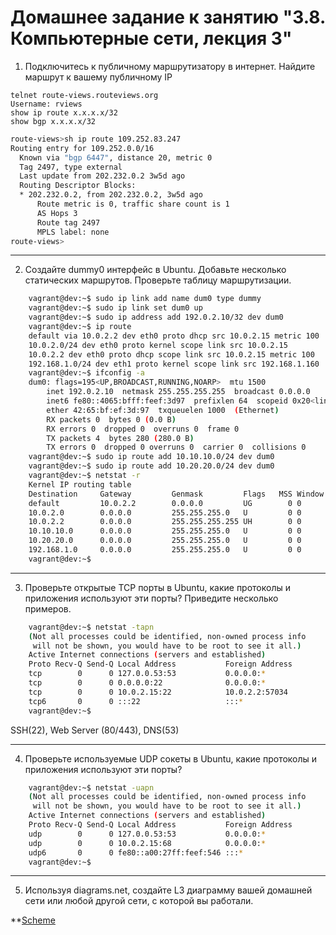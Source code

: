 # Домашнее задание к занятию "3.8. Компьютерные сети, лекция 3"

1. Подключитесь к публичному маршрутизатору в интернет. Найдите маршрут к вашему публичному IP
```
telnet route-views.routeviews.org
Username: rviews
show ip route x.x.x.x/32
show bgp x.x.x.x/32
```
```bash
route-views>sh ip route 109.252.83.247
Routing entry for 109.252.0.0/16
  Known via "bgp 6447", distance 20, metric 0
  Tag 2497, type external
  Last update from 202.232.0.2 3w5d ago
  Routing Descriptor Blocks:
  * 202.232.0.2, from 202.232.0.2, 3w5d ago
      Route metric is 0, traffic share count is 1
      AS Hops 3
      Route tag 2497
      MPLS label: none
route-views>

```

***

2. Создайте dummy0 интерфейс в Ubuntu. Добавьте несколько статических маршрутов. Проверьте таблицу маршрутизации.

```bash
    vagrant@dev:~$ sudo ip link add name dum0 type dummy
    vagrant@dev:~$ sudo ip link set dum0 up
    vagrant@dev:~$ sudo ip address add 192.0.2.10/32 dev dum0
    vagrant@dev:~$ ip route
    default via 10.0.2.2 dev eth0 proto dhcp src 10.0.2.15 metric 100 
    10.0.2.0/24 dev eth0 proto kernel scope link src 10.0.2.15 
    10.0.2.2 dev eth0 proto dhcp scope link src 10.0.2.15 metric 100 
    192.168.1.0/24 dev eth1 proto kernel scope link src 192.168.1.160 
    vagrant@dev:~$ ifconfig -a
    dum0: flags=195<UP,BROADCAST,RUNNING,NOARP>  mtu 1500
        inet 192.0.2.10  netmask 255.255.255.255  broadcast 0.0.0.0
        inet6 fe80::4065:bfff:feef:3d97  prefixlen 64  scopeid 0x20<link>
        ether 42:65:bf:ef:3d:97  txqueuelen 1000  (Ethernet)
        RX packets 0  bytes 0 (0.0 B)
        RX errors 0  dropped 0  overruns 0  frame 0
        TX packets 4  bytes 280 (280.0 B)
        TX errors 0  dropped 0 overruns 0  carrier 0  collisions 0
    vagrant@dev:~$ sudo ip route add 10.10.10.0/24 dev dum0
    vagrant@dev:~$ sudo ip route add 10.20.20.0/24 dev dum0
    vagrant@dev:~$ netstat -r
    Kernel IP routing table
    Destination     Gateway         Genmask         Flags   MSS Window  irtt Iface
    default         10.0.2.2        0.0.0.0         UG        0 0          0 eth0
    10.0.2.0        0.0.0.0         255.255.255.0   U         0 0          0 eth0
    10.0.2.2        0.0.0.0         255.255.255.255 UH        0 0          0 eth0
    10.10.10.0      0.0.0.0         255.255.255.0   U         0 0          0 dum0
    10.20.20.0      0.0.0.0         255.255.255.0   U         0 0          0 dum0
    192.168.1.0     0.0.0.0         255.255.255.0   U         0 0          0 eth1
    vagrant@dev:~$ 
```

***

3. Проверьте открытые TCP порты в Ubuntu, какие протоколы и приложения используют эти порты? Приведите несколько примеров.

```bash
    vagrant@dev:~$ netstat -tapn
    (Not all processes could be identified, non-owned process info
     will not be shown, you would have to be root to see it all.)
    Active Internet connections (servers and established)
    Proto Recv-Q Send-Q Local Address           Foreign Address         State       PID/Program name    
    tcp        0      0 127.0.0.53:53           0.0.0.0:*               LISTEN      -                   
    tcp        0      0 0.0.0.0:22              0.0.0.0:*               LISTEN      -                   
    tcp        0      0 10.0.2.15:22            10.0.2.2:57034          ESTABLISHED -                   
    tcp6       0      0 :::22                   :::*                    LISTEN      -                   
    vagrant@dev:~$ 
```
SSH(22), Web Server (80/443), DNS(53)

***

4. Проверьте используемые UDP сокеты в Ubuntu, какие протоколы и приложения используют эти порты?

```bash
    vagrant@dev:~$ netstat -uapn
    (Not all processes could be identified, non-owned process info
     will not be shown, you would have to be root to see it all.)
    Active Internet connections (servers and established)
    Proto Recv-Q Send-Q Local Address           Foreign Address         State       PID/Program name    
    udp        0      0 127.0.0.53:53           0.0.0.0:*                           -                   
    udp        0      0 10.0.2.15:68            0.0.0.0:*                           -                   
    udp6       0      0 fe80::a00:27ff:feef:546 :::*                                -                   
    vagrant@dev:~$ 
```

***

5. Используя diagrams.net, создайте L3 диаграмму вашей домашней сети или любой другой сети, с которой вы работали.

**[Scheme](https://github.com/PukOFF/DevOps/blob/main/Linux/scheme.xml)
